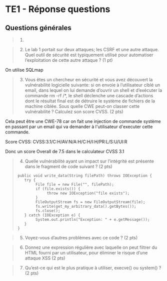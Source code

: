 # TE1 - Réponse questions
## Questions générales
> 1)

> 2) Le lab 1 portait sur deux attaques; les CSRF et une autre attaque. Quel outil de sécurité est typiquement utilisé pour automatiser l’exploitation de cette autre attaque ? (1 pt)

On utilise SQLmap

> 3) Vous êtes un chercheur en sécurité et vous avez découvert la vulnérabilité logicielle suivante: si on envoie à l’utilisateur ciblé un email, dans lequel on lui demande d’ouvrir un shell et d’exécuter la commande rm -rf /*, le shell déclenche une cascade d’actions dont le résultat final est de détruire le système de fichiers de la machine ciblée. Sous quelle CWE peut-on classer cette vulnérabilité ? Calculez son score CVSS. (2 pts)

Cela peut être une CWE-78 car on fait une injection de commande système en passant par un email qui va demander à l'utilisateur d'executer cette commande.

Score CVSS: CVSS:3.1/C:H/AV:N/A:H/C:H/I:H/PR:L/S:U/UI:R

Donc un score Overall de 7.5 dans le calculateur CVSS 3.1

> 4) Quelle vulnérabilité ayant un impact sur l’intégrité est présente dans le fragment de code suivant ? (2 pts)
> ```
> public void write_data(String filePath) throws IOException {
>    try {
>         File file = new File("", filePath);
>         if (file.exists()) {
>              throw new IOException("file exists");
>         }
>         FileOutputStream fs = new FileOutputStream(file);
>         fs.write(get_my_arbitrary_data().getBytes());
>         fs.close();
>    } catch (IOException e) {
>         System.out.println("Exception: " + e.getMessage());
>    }
> }
> ```



> 5) Voyez-vous d’autres problèmes avec ce code ? (2 pts)
 
 

> 6) Donnez une expression régulière avec laquelle on peut filtrer du HTML fourni par un utilisateur, pour éliminer le risque d’une attaque XSS (2 pts)

 
 
> 7) Qu’est-ce qui est le plus pratique à utiliser, execve() ou system() ? (2 pts)




